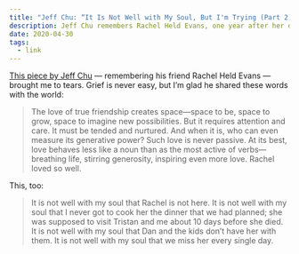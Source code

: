 ```yaml
---
title: "Jeff Chu: “It Is Not Well with My Soul, But I'm Trying (Part 2)”"
description: Jeff Chu remembers Rachel Held Evans, one year after her death.
date: 2020-04-30
tags:
  - link
---
```

[This piece by Jeff Chu](https://jeffchu.substack.com/p/it-is-not-well-with-my-soul-but-im-ed7) — remembering his friend Rachel Held Evans — brought me to tears. Grief is never easy, but I’m glad he shared these words with the world:

> The love of true friendship creates space—space to be, space to grow, space to imagine new possibilities. But it requires attention and care. It must be tended and nurtured. And when it is, who can even measure its generative power? Such love is never passive. At its best, love behaves less like a noun than as the most active of verbs—breathing life, stirring generosity, inspiring even more love. Rachel loved so well.

This, too:

> It is not well with my soul that Rachel is not here. It is not well with my soul that I never got to cook her the dinner that we had planned; she was supposed to visit Tristan and me about 10 days before she died. It is not well with my soul that Dan and the kids don’t have her with them. It is not well with my soul that we miss her every single day.